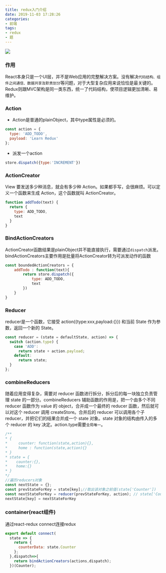 ```yaml
---
title: redux入门介绍
date: 2019-11-03 17:28:26
categories:
- 前端
tags:
- redux
- 题
---
```

![](/assets/blogImg/redux-async.png)
### 作用
React本身只是一个UI层，并不是Web应用的完整解决方案。没有解决`代码结构、组件之间通信、数据共享及职责划分`等问题，对于大型复杂应用来说恰恰是最关键的。Redux则跟MVC架构是同一类东西，统一了代码结构，使项目逻辑更加清晰、易维护。
### Action
+ Action是普通的plainObject，其中type属性是必须的。
```javascript
const action = {
  type: 'ADD_TODO',
  payload: 'Learn Redux'
};
```
+ 派发一个action
```javascript
store.dispatch({type:'INCREMENT'})
```
<!-- more -->
### ActionCreator
View 要发送多少种消息，就会有多少种 Action。如果都手写，会很麻烦。可以定义一个函数来生成 Action，这个函数就叫 ActionCreator。
```javascript
function addTodo(text) {
  return {
    type: ADD_TODO,
    text
  }
}
```
### BindActionCreators
ActionCreator函数结果是plainObject并不能直接执行，需要通过`dispatch`派发。bindActionCreators主要作用是批量将ActionCreator转为可派发动作的函数
```javascript
const boundedActionCreators = {
    addTodo : function(text){
        return store.dispatch({
            type: ADD_TODO,
            text
        })
    }
}
```
### Reducer
reducer是一个函数，它接受 action({type:xxx,payload:{}}) 和当前 State 作为参数，返回一个新的 State。
```javascript
const reducer = (state = defaultState, action) => {
  switch (action.type) {
    case 'ADD':
      return state + action.payload;
    default: 
      return state;
  }
};
```
### combineReducers
随着应用变得复杂，需要对 reducer 函数进行拆分，拆分后的每一块独立负责管理 state 的一部分。combineReducers 辅助函数的作用是，把一个由多个不同 reducer 函数作为 value 的 object，合并成一个最终的 reducer 函数，然后就可以对这个 reducer 调用 createStore。合并后的 reducer 可以调用各个子 reducer，并把它们的结果合并成一个 state 对象。state 对象的结构由传入的多个 reducer 的 key 决定。action.type需要`全局唯一`。
```javascript
/**
* {
*     counter: function(state,action){},
*     home : function(state,action){}
* }
* state = {
*    counter:{},
*    home:{} 
* }
*/
//遍历reducers对象
const nextState = {};
const prevStateForKey = state[key];//取出该对象之前值(state['Counter'])
const nextStateForKey = reducer(prevStateForKey, action); // state['Counter]新值
nextState[key] = nextStateForKey

```
### container(react组件)
通过react-redux connect连接redux
```javascript
export default connect(
  state => {
    return {
      counterData: state.Counter
    };
  },dispatch=>{
    return bindActionCreators(actions,dispatch);
  })(Counter);
```


